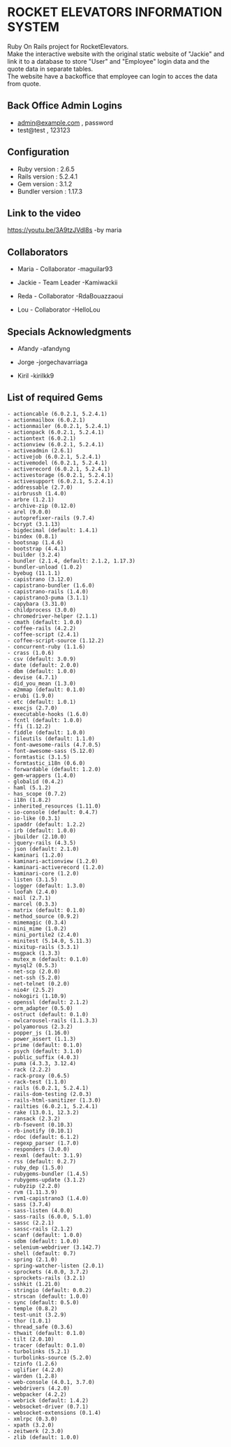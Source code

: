 # ROCKET ELEVATORS INFORMATION SYSTEM

Ruby On Rails project for RocketElevators.  
Make the interactive website with the original static website of "Jackie" and link it to a database to store "User" and "Employee" login data and the quote data in separate tables.  
The website have a backoffice that employee can login to acces the data from quote.  

## Back Office Admin Logins
  - admin@example.com , password
  - test@test , 123123

## Configuration
  - Ruby version : 2.6.5  
  - Rails version : 5.2.4.1
  - Gem version : 3.1.2
  - Bundler version : 1.17.3

## Link to the video
   https://youtu.be/3A9tzJVdl8s
      -by maria

## Collaborators
  - Maria - Collaborator -maguilar93

  - Jackie - Team Leader -Kamiwackii

  - Reda - Collaborator -RdaBouazzaoui

  - Lou - Collaborator -HelloLou


## Specials Acknowledgments

- Afandy -afandyng

- Jorge -jorgechavarriaga

- Kiril -kirilkk9

## List of required Gems
    - actioncable (6.0.2.1, 5.2.4.1)
    - actionmailbox (6.0.2.1)
    - actionmailer (6.0.2.1, 5.2.4.1)
    - actionpack (6.0.2.1, 5.2.4.1)
    - actiontext (6.0.2.1)
    - actionview (6.0.2.1, 5.2.4.1)
    - activeadmin (2.6.1)
    - activejob (6.0.2.1, 5.2.4.1)
    - activemodel (6.0.2.1, 5.2.4.1)
    - activerecord (6.0.2.1, 5.2.4.1)
    - activestorage (6.0.2.1, 5.2.4.1)
    - activesupport (6.0.2.1, 5.2.4.1)
    - addressable (2.7.0)
    - airbrussh (1.4.0)
    - arbre (1.2.1)
    - archive-zip (0.12.0)
    - arel (9.0.0)
    - autoprefixer-rails (9.7.4)
    - bcrypt (3.1.13)
    - bigdecimal (default: 1.4.1)
    - bindex (0.8.1)
    - bootsnap (1.4.6)
    - bootstrap (4.4.1)
    - builder (3.2.4)
    - bundler (2.1.4, default: 2.1.2, 1.17.3)
    - bundler-unload (1.0.2)
    - byebug (11.1.1)
    - capistrano (3.12.0)
    - capistrano-bundler (1.6.0)
    - capistrano-rails (1.4.0)
    - capistrano3-puma (3.1.1)
    - capybara (3.31.0)
    - childprocess (3.0.0)
    - chromedriver-helper (2.1.1)
    - cmath (default: 1.0.0)
    - coffee-rails (4.2.2)
    - coffee-script (2.4.1)
    - coffee-script-source (1.12.2)
    - concurrent-ruby (1.1.6)
    - crass (1.0.6)
    - csv (default: 3.0.9)
    - date (default: 2.0.0)
    - dbm (default: 1.0.0)
    - devise (4.7.1)
    - did_you_mean (1.3.0)
    - e2mmap (default: 0.1.0)
    - erubi (1.9.0)
    - etc (default: 1.0.1)
    - execjs (2.7.0)
    - executable-hooks (1.6.0)
    - fcntl (default: 1.0.0)
    - ffi (1.12.2)
    - fiddle (default: 1.0.0)
    - fileutils (default: 1.1.0)
    - font-awesome-rails (4.7.0.5)
    - font-awesome-sass (5.12.0)
    - formtastic (3.1.5)
    - formtastic_i18n (0.6.0)
    - forwardable (default: 1.2.0)
    - gem-wrappers (1.4.0)
    - globalid (0.4.2)
    - haml (5.1.2)
    - has_scope (0.7.2)
    - i18n (1.8.2)
    - inherited_resources (1.11.0)
    - io-console (default: 0.4.7)
    - io-like (0.3.1)
    - ipaddr (default: 1.2.2)
    - irb (default: 1.0.0)
    - jbuilder (2.10.0)
    - jquery-rails (4.3.5)
    - json (default: 2.1.0)
    - kaminari (1.2.0)
    - kaminari-actionview (1.2.0)
    - kaminari-activerecord (1.2.0)
    - kaminari-core (1.2.0)
    - listen (3.1.5)
    - logger (default: 1.3.0)
    - loofah (2.4.0)
    - mail (2.7.1)
    - marcel (0.3.3)
    - matrix (default: 0.1.0)
    - method_source (0.9.2)
    - mimemagic (0.3.4)
    - mini_mime (1.0.2)
    - mini_portile2 (2.4.0)
    - minitest (5.14.0, 5.11.3)
    - mixitup-rails (3.3.1)
    - msgpack (1.3.3)
    - mutex_m (default: 0.1.0)
    - mysql2 (0.5.3)
    - net-scp (2.0.0)
    - net-ssh (5.2.0)
    - net-telnet (0.2.0)
    - nio4r (2.5.2)
    - nokogiri (1.10.9)
    - openssl (default: 2.1.2)
    - orm_adapter (0.5.0)
    - ostruct (default: 0.1.0)
    - owlcarousel-rails (1.1.3.3)
    - polyamorous (2.3.2)
    - popper_js (1.16.0)
    - power_assert (1.1.3)
    - prime (default: 0.1.0)
    - psych (default: 3.1.0)
    - public_suffix (4.0.3)
    - puma (4.3.3, 3.12.4)
    - rack (2.2.2)
    - rack-proxy (0.6.5)
    - rack-test (1.1.0)
    - rails (6.0.2.1, 5.2.4.1)
    - rails-dom-testing (2.0.3)
    - rails-html-sanitizer (1.3.0)
    - railties (6.0.2.1, 5.2.4.1)
    - rake (13.0.1, 12.3.2)
    - ransack (2.3.2)
    - rb-fsevent (0.10.3)
    - rb-inotify (0.10.1)
    - rdoc (default: 6.1.2)
    - regexp_parser (1.7.0)
    - responders (3.0.0)
    - rexml (default: 3.1.9)
    - rss (default: 0.2.7)
    - ruby_dep (1.5.0)
    - rubygems-bundler (1.4.5)
    - rubygems-update (3.1.2)
    - rubyzip (2.2.0)
    - rvm (1.11.3.9)
    - rvm1-capistrano3 (1.4.0)
    - sass (3.7.4)
    - sass-listen (4.0.0)
    - sass-rails (6.0.0, 5.1.0)
    - sassc (2.2.1)
    - sassc-rails (2.1.2)
    - scanf (default: 1.0.0)
    - sdbm (default: 1.0.0)
    - selenium-webdriver (3.142.7)
    - shell (default: 0.7)
    - spring (2.1.0)
    - spring-watcher-listen (2.0.1)
    - sprockets (4.0.0, 3.7.2)
    - sprockets-rails (3.2.1)
    - sshkit (1.21.0)
    - stringio (default: 0.0.2)
    - strscan (default: 1.0.0)
    - sync (default: 0.5.0)
    - temple (0.8.2)
    - test-unit (3.2.9)
    - thor (1.0.1)
    - thread_safe (0.3.6)
    - thwait (default: 0.1.0)
    - tilt (2.0.10)
    - tracer (default: 0.1.0)
    - turbolinks (5.2.1)
    - turbolinks-source (5.2.0)
    - tzinfo (1.2.6)
    - uglifier (4.2.0)
    - warden (1.2.8)
    - web-console (4.0.1, 3.7.0)
    - webdrivers (4.2.0)
    - webpacker (4.2.2)
    - webrick (default: 1.4.2)
    - websocket-driver (0.7.1)
    - websocket-extensions (0.1.4)
    - xmlrpc (0.3.0)
    - xpath (3.2.0)
    - zeitwerk (2.3.0)
    - zlib (default: 1.0.0)  
    
